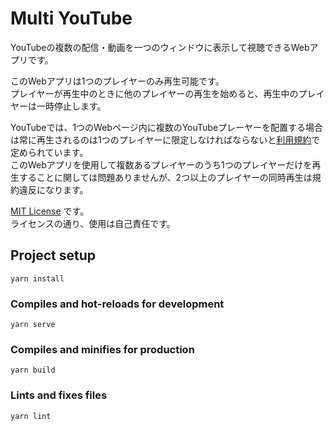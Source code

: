 # Multi YouTube

YouTubeの複数の配信・動画を一つのウィンドウに表示して視聴できるWebアプリです。

このWebアプリは1つのプレイヤーのみ再生可能です。  
プレイヤーが再生中のときに他のプレイヤーの再生を始めると、再生中のプレイヤーは一時停止します。

YouTubeでは、1つのWebページ内に複数のYouTubeプレーヤーを配置する場合は常に再生されるのは1つのプレイヤーに限定しなければならないと[利用規約](https://developers.google.com/youtube/terms/developer-policies)で定められています。  
このWebアプリを使用して複数あるプレイヤーのうち1つのプレイヤーだけを再生することに関しては問題ありませんが、2つ以上のプレイヤーの同時再生は規約違反になります。

[MIT License](https://opensource.org/licenses/MIT) です。  
ライセンスの通り、使用は自己責任です。

## Project setup
```
yarn install
```

### Compiles and hot-reloads for development
```
yarn serve
```

### Compiles and minifies for production
```
yarn build
```

### Lints and fixes files
```
yarn lint
```
